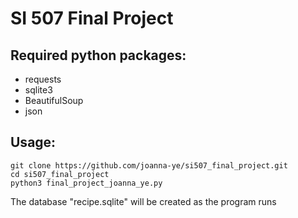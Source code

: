 # SI 507 Final Project

## Required python packages:

- requests
- sqlite3
- BeautifulSoup
- json

## Usage:

```
git clone https://github.com/joanna-ye/si507_final_project.git
cd si507_final_project
python3 final_project_joanna_ye.py
```

The database "recipe.sqlite" will be created as the program runs
